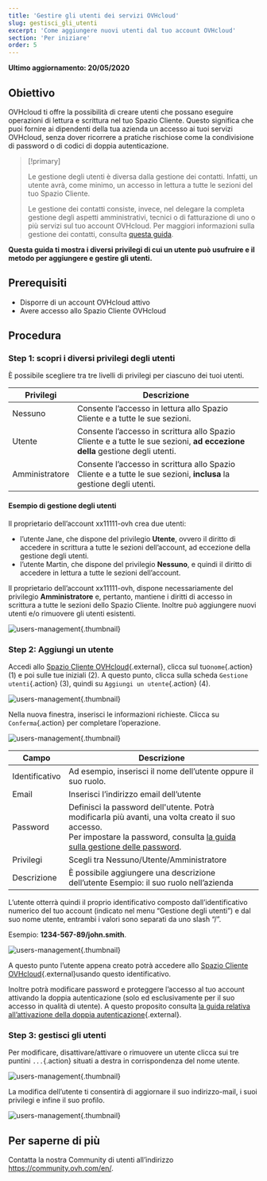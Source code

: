 ```yaml
---
title: 'Gestire gli utenti dei servizi OVHcloud'
slug: gestisci_gli_utenti
excerpt: 'Come aggiungere nuovi utenti dal tuo account OVHcloud'
section: 'Per iniziare'
order: 5
---
```


**Ultimo aggiornamento: 20/05/2020**

## Obiettivo

OVHcloud ti offre la possibilità di creare utenti che possano eseguire operazioni di lettura e scrittura nel tuo Spazio Cliente. Questo significa che puoi fornire ai dipendenti della tua azienda un accesso ai tuoi servizi OVHcloud, senza dover ricorrere a pratiche rischiose come la condivisione di password o di codici di doppia autenticazione.

> [!primary]
>
> Le gestione degli utenti è diversa dalla gestione dei contatti. Infatti, un utente avrà, come minimo, un accesso in lettura a tutte le sezioni del tuo Spazio Cliente.
>
> Le gestione dei contatti consiste, invece, nel delegare la completa gestione degli aspetti amministrativi, tecnici o di fatturazione di uno o più servizi sul tuo account OVHcloud. Per maggiori informazioni sulla gestione dei contatti, consulta [questa guida](../gestisci_i_tuoi_contatti/).
>

**Questa guida ti mostra i diversi privilegi di cui un utente può usufruire e il metodo per aggiungere e gestire gli utenti.**

## Prerequisiti

- Disporre di un account OVHcloud attivo
- Avere accesso allo Spazio Cliente OVHcloud

## Procedura

### Step 1: scopri i diversi privilegi degli utenti

È possibile scegliere tra tre livelli di privilegi per ciascuno dei tuoi utenti.

| Privilegi | Descrizione |
|----------------|----------------------------------------------------------------------------------------------------------------------|
| Nessuno | Consente l’accesso in lettura allo Spazio Cliente e a tutte le sue sezioni. |
| Utente | Consente l’accesso in scrittura allo Spazio Cliente e a tutte le sue sezioni, **ad eccezione della** gestione degli utenti. |
| Amministratore | Consente l’accesso in scrittura allo Spazio Cliente e a tutte le sue sezioni, **inclusa** la gestione degli utenti. |

#### Esempio di gestione degli utenti

Il proprietario dell’account xx11111-ovh crea due utenti:

- l’utente Jane, che dispone del privilegio **Utente**, ovvero il diritto di accedere in scrittura a tutte le sezioni dell’account, ad eccezione della gestione degli utenti.
- l’utente Martin, che dispone del privilegio **Nessuno**, e quindi il diritto di accedere in lettura a tutte le sezioni dell’account.

Il proprietario dell’account xx11111-ovh, dispone necessariamente del privilegio **Amministratore** e, pertanto, mantiene i diritti di accesso in scrittura a tutte le sezioni dello Spazio Cliente. Inoltre può aggiungere nuovi utenti e/o rimuovere gli utenti esistenti.

![users-management](images/umv4.png){.thumbnail}

### Step 2: Aggiungi un utente

Accedi allo [Spazio Cliente OVHcloud](https://www.ovh.com/auth/?action=gotomanager&from=https://www.ovh.it/&ovhSubsidiary=it){.external}, clicca sul tuo`nome`{.action} (1) e poi sulle tue iniziali (2).
A questo punto, clicca sulla scheda `Gestione utenti`{.action} (3), quindi su `Aggiungi un utente`{.action} (4).

![users-management](images/hubusers.png){.thumbnail}

Nella nuova finestra, inserisci le informazioni richieste. Clicca su `Conferma`{.action} per completare l’operazione.

![users-management](images/usersmanagement2.png){.thumbnail}

| Campo | Descrizione |
|--------------|----------------------------------------------------------------------------------------------------------------------------------------------------------------------------------------------------------------------------------------------------------------------------------------------------------|
| Identificativo | Ad esempio, inserisci il nome dell’utente oppure il suo ruolo. |
| Email | Inserisci l’indirizzo email dell’utente |
| Password | Definisci la password dell'utente. Potrà modificarla più avanti, una volta creato il suo accesso. <br>Per impostare la password, consulta [la guida sulla gestione delle password](../gestire-la-password/). |
| Privilegi | Scegli tra Nessuno/Utente/Amministratore |
| Descrizione | È possibile aggiungere una descrizione dell’utente Esempio: il suo ruolo nell’azienda |

L’utente otterrà quindi il proprio identificativo composto dall’identificativo numerico del tuo account (indicato nel menu “Gestione degli utenti”) e dal suo nome utente, entrambi i valori sono separati da uno slash “/”.

Esempio: **1234-567-89/john.smith**.

![users-management](images/usersmanagement3.png){.thumbnail}

A questo punto l’utente appena creato potrà accedere allo [Spazio Cliente OVHcloud](https://www.ovh.com/auth/?action=gotomanager&from=https://www.ovh.it/&ovhSubsidiary=it){.external}usando questo identificativo. 

Inoltre potrà modificare password e proteggere l’accesso al tuo account attivando la doppia autenticazione (solo ed esclusivamente per il suo accesso in qualità di utente). A questo proposito consulta [la guida relativa all’attivazione della doppia autenticazione](../proteggi_il_tuo_account_con_2FA/){.external}.

### Step 3: gestisci gli utenti

Per modificare, disattivare/attivare o rimuovere un utente clicca sui tre puntini `...`{.action} situati a destra in corrispondenza del nome utente.

![users-management](images/usersmanagement4.png){.thumbnail}

La modifica dell’utente ti consentirà di aggiornare il suo indirizzo-mail, i suoi privilegi e infine il suo profilo.

![users-management](images/usersmanagement6.png){.thumbnail}

## Per saperne di più

Contatta la nostra Community di utenti all’indirizzo <https://community.ovh.com/en/>.